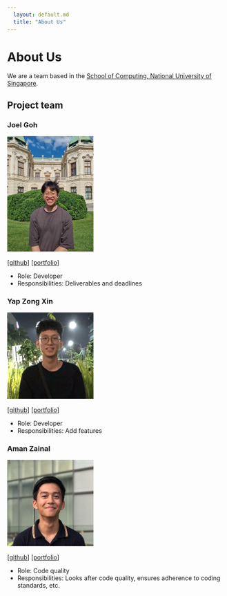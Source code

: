 ```yaml
---
  layout: default.md
  title: "About Us"
---
```


# About Us

We are a team based in the [School of Computing, National University of Singapore](http://www.comp.nus.edu.sg).


## Project team

### Joel Goh

<img src="images/joelgoh1.png" width="200px">

[[github](http://github.com/joelgoh1)]
[[portfolio](team/joelgoh1.md)]

* Role: Developer
* Responsibilities: Deliverables and deadlines

### Yap Zong Xin

<img src="images/yap-zong-xin.png" width="200px">

[[github](http://github.com/yap-zong-xin)] [[portfolio](team/yap-zong-xin.md)]

* Role: Developer
* Responsibilities: Add features


### Aman Zainal

<img src="images/amanzainal.png" width="200px">

[[github](http://github.com/amanzainal)] [[portfolio](team/amanzainal.md)]

* Role: Code quality
* Responsibilities: Looks after code quality, ensures adherence to coding standards, etc.
